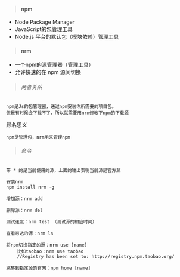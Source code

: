 > #### npm
- Node Package Manager
- JavaScript的包管理工具
- Node.js 平台的默认包（模块依赖）管理工具

> #### nrm
- 一个npm的源管理器（管理工具）
- 允许快速的在 npm 源间切换

> ###### 两者关系
```
npm是Js的包管理器，通过npm安装你所需要的项目包。
但是有时候会下载不了，所以就需要用nrm修改下npm的下载源

```
顾名思义

```
npm是管理包，nrm用来管理npm
```
> ###### 命令
`带 * 的是当前使用的源，上面的输出表明当前源是官方源`

```
安装nrm
npm install nrm -g
```


```
增加源：nrm add
```
```
删除源：nrm del
```

```
测试速度：nrm test （测试源的相应时间）
```
```
查看可选的源：nrm ls
```

```
将npm切换指定的源：nrm use [name]
    比如taobao：nrm use taobao
    //Registry has been set to: http://registry.npm.taobao.org/
```

```
跳转到指定源的官网：npm home [name]
```
